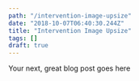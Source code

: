 ```yaml
---
path: "/intervention-image-upsize"
date: "2018-10-07T06:40:30.244Z"
title: "Intervention Image Upsize"
tags: []
draft: true
---
```


Your next, great blog post goes here
